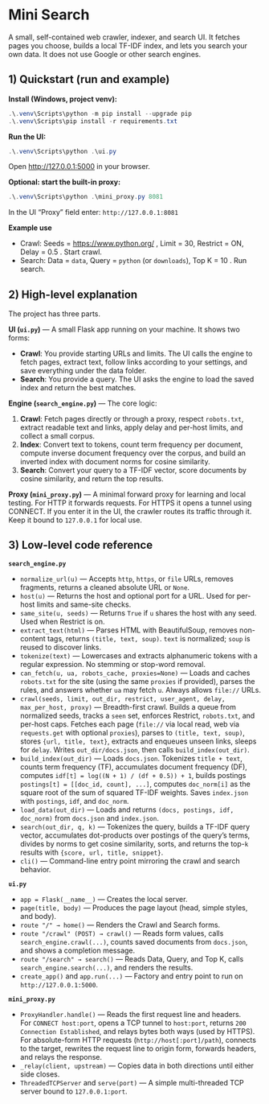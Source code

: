 # Mini Search

A small, self-contained web crawler, indexer, and search UI. It fetches pages you choose, builds a local TF-IDF index, and lets you search your own data. It does not use Google or other search engines.

## 1) Quickstart (run and example)

**Install (Windows, project venv):**
~~~powershell
.\.venv\Scripts\python -m pip install --upgrade pip
.\.venv\Scripts\pip install -r requirements.txt
~~~

**Run the UI:**
~~~powershell
.\.venv\Scripts\python .\ui.py
~~~
Open http://127.0.0.1:5000 in your browser.

**Optional: start the built-in proxy:**
~~~powershell
.\.venv\Scripts\python .\mini_proxy.py 8081
~~~
In the UI “Proxy” field enter: `http://127.0.0.1:8081`

**Example use**
- Crawl: Seeds = https://www.python.org/ , Limit = 30, Restrict = ON, Delay = 0.5 . Start crawl.
- Search: Data = `data`, Query = `python` (or `downloads`), Top K = 10 . Run search.

## 2) High-level explanation

The project has three parts.

**UI (`ui.py`)** — A small Flask app running on your machine. It shows two forms:
- **Crawl**: You provide starting URLs and limits. The UI calls the engine to fetch pages, extract text, follow links according to your settings, and save everything under the data folder.
- **Search**: You provide a query. The UI asks the engine to load the saved index and return the best matches.

**Engine (`search_engine.py`)** — The core logic:
1) **Crawl**: Fetch pages directly or through a proxy, respect `robots.txt`, extract readable text and links, apply delay and per-host limits, and collect a small corpus.  
2) **Index**: Convert text to tokens, count term frequency per document, compute inverse document frequency over the corpus, and build an inverted index with document norms for cosine similarity.  
3) **Search**: Convert your query to a TF-IDF vector, score documents by cosine similarity, and return the top results.

**Proxy (`mini_proxy.py`)** — A minimal forward proxy for learning and local testing. For HTTP it forwards requests. For HTTPS it opens a tunnel using CONNECT. If you enter it in the UI, the crawler routes its traffic through it. Keep it bound to `127.0.0.1` for local use.

## 3) Low-level code reference

**`search_engine.py`**
- `normalize_url(u)` — Accepts `http`, `https`, or `file` URLs, removes fragments, returns a cleaned absolute URL or `None`.
- `host(u)` — Returns the host and optional port for a URL. Used for per-host limits and same-site checks.
- `same_site(u, seeds)` — Returns `True` if `u` shares the host with any seed. Used when Restrict is on.
- `extract_text(html)` — Parses HTML with BeautifulSoup, removes non-content tags, returns `(title, text, soup)`. `text` is normalized; `soup` is reused to discover links.
- `tokenize(text)` — Lowercases and extracts alphanumeric tokens with a regular expression. No stemming or stop-word removal.
- `can_fetch(u, ua, robots_cache, proxies=None)` — Loads and caches `robots.txt` for the site (using the same `proxies` if provided), parses the rules, and answers whether `ua` may fetch `u`. Always allows `file://` URLs.
- `crawl(seeds, limit, out_dir, restrict, user_agent, delay, max_per_host, proxy)` — Breadth-first crawl. Builds a queue from normalized seeds, tracks a `seen` set, enforces Restrict, `robots.txt`, and per-host caps. Fetches each page (`file://` via local read, web via `requests.get` with optional `proxies`), parses to `(title, text, soup)`, stores `{url, title, text}`, extracts and enqueues unseen links, sleeps for `delay`. Writes `out_dir/docs.json`, then calls `build_index(out_dir)`.
- `build_index(out_dir)` — Loads `docs.json`. Tokenizes `title + text`, counts term frequency (TF), accumulates document frequency (DF), computes `idf[t] = log((N + 1) / (df + 0.5)) + 1`, builds postings `postings[t] = [[doc_id, count], ...]`, computes `doc_norm[i]` as the square root of the sum of squared TF-IDF weights. Saves `index.json` with `postings`, `idf`, and `doc_norm`.
- `load_data(out_dir)` — Loads and returns `(docs, postings, idf, doc_norm)` from `docs.json` and `index.json`.
- `search(out_dir, q, k)` — Tokenizes the query, builds a TF-IDF query vector, accumulates dot-products over postings of the query’s terms, divides by norms to get cosine similarity, sorts, and returns the top-`k` results with `{score, url, title, snippet}`.
- `cli()` — Command-line entry point mirroring the crawl and search behavior.

**`ui.py`**
- `app = Flask(__name__)` — Creates the local server.
- `page(title, body)` — Produces the page layout (head, simple styles, and body).
- `route "/" → home()` — Renders the Crawl and Search forms.
- `route "/crawl" (POST) → crawl()` — Reads form values, calls `search_engine.crawl(...)`, counts saved documents from `docs.json`, and shows a completion message.
- `route "/search" → search()` — Reads Data, Query, and Top K, calls `search_engine.search(...)`, and renders the results.
- `create_app()` and `app.run(...)` — Factory and entry point to run on `http://127.0.0.1:5000`.

**`mini_proxy.py`**
- `ProxyHandler.handle()` — Reads the first request line and headers.  
  For `CONNECT host:port`, opens a TCP tunnel to `host:port`, returns `200 Connection Established`, and relays bytes both ways (used by HTTPS).  
  For absolute-form HTTP requests (`http://host[:port]/path`), connects to the target, rewrites the request line to origin form, forwards headers, and relays the response.
- `_relay(client, upstream)` — Copies data in both directions until either side closes.
- `ThreadedTCPServer` and `serve(port)` — A simple multi-threaded TCP server bound to `127.0.0.1:port`.
